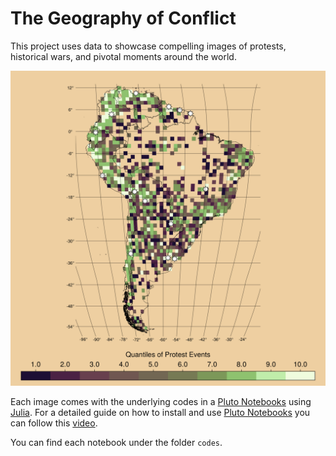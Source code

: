 
# The Geography of Conflict

This project uses data to showcase compelling images of protests, historical wars, and pivotal moments around the world.

![](https://github.com/jjgecon/geo_of_conflict/blob/main/figures/protest_sa.png)

Each image comes with the underlying codes in a [Pluto Notebooks](https://plutojl.org/) using [Julia](https://julialang.org/). For a detailed guide on how to install and use [Pluto Notebooks](https://plutojl.org/) you can follow this [video](https://computationalthinking.mit.edu/Fall23/installation/).

You can find each notebook under the folder `codes`.
